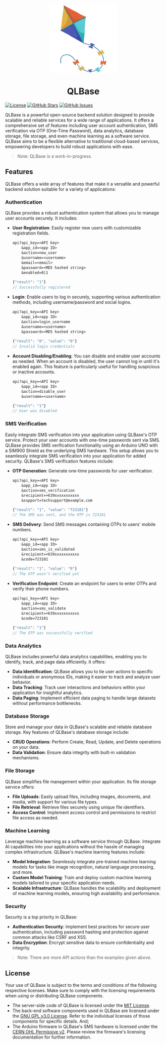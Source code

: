 <p align="center">
    <img src="assets/qlbase-logo.png" width="220" />
    <h1 align="center">QLBase</h1>
</p>

[![License](https://img.shields.io/badge/license-GPL-blue.svg)](https://github.com/nthnn/QLBase/blob/main/LICENSE)
[![GitHub Stars](https://img.shields.io/github/stars/nthnn/QLBase.svg)](https://github.com/nthnn/QLBase/stargazers)
[![GitHub Issues](https://img.shields.io/github/issues/nthnn/QLBase.svg)](https://github.com/nthnn/QLBase/issues)

QLBase is a powerful open-source backend solution designed to provide scalable and reliable services for a wide range of applications. It offers a comprehensive set of features including user account authentication, SMS verification via OTP (One-Time Password), data analytics, database storage, file storage, and even machine learning as a software service. QLBase aims to be a flexible alternative to traditional cloud-based services, empowering developers to build robust applications with ease.

> Note: QLBase is a work-in-progress.

## Features

QLBase offers a wide array of features that make it a versatile and powerful backend solution suitable for a variety of applications:

### Authentication

QLBase provides a robust authentication system that allows you to manage user accounts securely. It includes:

- **User Registration**: Easily register new users with customizable registration fields.

    ```
    api?api_key=<API key>
        &app_id=<app ID>
        &action=new_user
        &username=<username>
        &email=<email>
        &password=<MD5 hashed string>
        &enabled=0|1
    ```

    ```js
    {"result": "1"}
    // Successfully registered
    ```

- **Login**: Enable users to log in securely, supporting various authentication methods, including username/password and social logins.

    ```
    api?api_key=<API key>
        &app_id=<app ID>
        &action=login_username
        &username=<username>
        &password=<MD5 hashed string>
    ```

    ```js
    {"result": "0", "value": "0"}
    // Invalid login credentials
    ```

- **Account Disabling/Enabling**: You can disable and enable user accounts as needed. When an account is disabled, the user cannot log in until it's enabled again. This feature is particularly useful for handling suspicious or inactive accounts.

    ```
    api?api_key=<API key>
        &app_id=<app ID>
        &action=disable_user
        &username=<username>
    ```

    ```js
    {"result": "1"}
    // User was disabled
    ```

### SMS Verification

Easily integrate SMS verification into your application using QLBase's OTP service. Protect your user accounts with one-time passwords sent via SMS. QLBase provides SMS verification functionality using an Arduino UNO with a SIM900 Shield as the underlying SMS hardware. This setup allows you to seamlessly integrate SMS verification into your application for added security. QLBase's SMS verification features include:

- **OTP Generation**: Generate one-time passwords for user verification.

    ```
    api?api_key=<API key>
        &app_id=<app ID>
        &action=sms_verification
        &recipient=+639xxxxxxxxxxx
        &support=techsupport@example.com
    ```

    ```js
    {"result": "1", "value": "723181"}
    // The SMS was sent, and the OTP is 723181
    ```

- **SMS Delivery**: Send SMS messages containing OTPs to users' mobile numbers.

    ```
    api?api_key=<API key>
        &app_id=<app ID>
        &action=sms_is_validated
        &recipient=+639xxxxxxxxxxx
        &code=723181
    ```

    ```js
    {"result": "1", "value": "0"}
    // The OTP wasn't verified yet
    ```

- **Verification Endpoint**: Create an endpoint for users to enter OTPs and verify their phone numbers.

    ```
    api?api_key=<API key>
        &app_id=<app ID>
        &action=sms_validate
        &recipient=+639xxxxxxxxxxx
        &code=723181
    ```

    ```js
    {"result": "1"}
    // The OTP was successfully verified
    ```

### Data Analytics

QLBase includes powerful data analytics capabilities, enabling you to identify, track, and page data efficiently. It offers:

- **Data Identification**: QLBase allows you to tie user actions to specific individuals or anonymous IDs, making it easier to track and analyze user behavior.
- **Data Tracking**: Track user interactions and behaviors within your application for insightful analytics.
- **Data Paging**: Implement efficient data paging to handle large datasets without performance bottlenecks.

### Database Storage

Store and manage your data in QLBase's scalable and reliable database storage. Key features of QLBase's database storage include:

- **CRUD Operations**: Perform Create, Read, Update, and Delete operations on your data.
- **Data Validation**: Ensure data integrity with built-in validation mechanisms.

### File Storage

QLBase simplifies file management within your application. Its file storage service offers:

- **File Uploads**: Easily upload files, including images, documents, and media, with support for various file types.
- **File Retrieval**: Retrieve files securely using unique file identifiers.
- **Access Control**: Implement access control and permissions to restrict file access as needed.

### Machine Learning

Leverage machine learning as a software service through QLBase. Integrate AI capabilities into your applications without the hassle of managing complex infrastructure. QLBase's machine learning features include:

- **Model Integration**: Seamlessly integrate pre-trained machine learning models for tasks like image recognition, natural language processing, and more.
- **Custom Model Training**: Train and deploy custom machine learning models tailored to your specific application needs.
- **Scalable Infrastructure**: QLBase handles the scalability and deployment of machine learning models, ensuring high availability and performance.

### Security

Security is a top priority in QLBase:

- **Authentication Security**: Implement best practices for secure user authentication, including password hashing and protection against common attacks like CSRF and XSS.
- **Data Encryption**: Encrypt sensitive data to ensure confidentiality and integrity.

> Note: There are more API actions than the examples given above.

## License

Your use of QLBase is subject to the terms and conditions of the following respective licenses. Make sure to comply with the licensing requirements when using or distributing QLBase components.

- The server-side code of QLBase is licensed under the [MIT License](LICENSE/MIT%20Public%20License.txt).
- The back-end software components used in QLBase are licensed under the [GNU GPL v3.0 License](LICENSE/GNU%20GPL%20v3.0.txt). Refer to the individual licenses of those components for specific details. And;
- The Arduino firmware in QLBase's SMS hardware is licensed under the [CERN OHL Permissive v2](LICENSE/CERN%20OHL%20Permissive%20v2.txt). Please review the firmware's licensing documentation for further information.